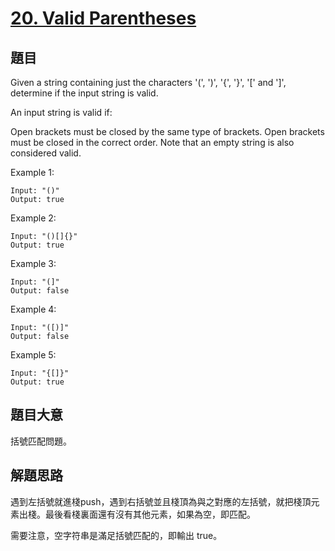 # [20. Valid Parentheses](https://leetcode.com/problems/valid-parentheses/description/)

## 題目

Given a string containing just the characters '(', ')', '{', '}', '[' and ']', determine if the input string is valid.

An input string is valid if:

Open brackets must be closed by the same type of brackets.
Open brackets must be closed in the correct order.
Note that an empty string is also considered valid.

Example 1:

```
Input: "()"
Output: true

```


Example 2:

```
Input: "()[]{}"
Output: true

```

Example 3:

```
Input: "(]"
Output: false
```

Example 4:

```
Input: "([)]"
Output: false
```

Example 5:

```
Input: "{[]}"
Output: true
```

## 題目大意

括號匹配問題。

## 解題思路

遇到左括號就進棧push，遇到右括號並且棧頂為與之對應的左括號，就把棧頂元素出棧。最後看棧裏面還有沒有其他元素，如果為空，即匹配。

需要注意，空字符串是滿足括號匹配的，即輸出 true。